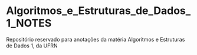 # Algoritmos_e_Estruturas_de_Dados_1_NOTES
Repositório reservado para anotações da matéria Algoritmos e Estruturas de Dados 1, da UFRN
